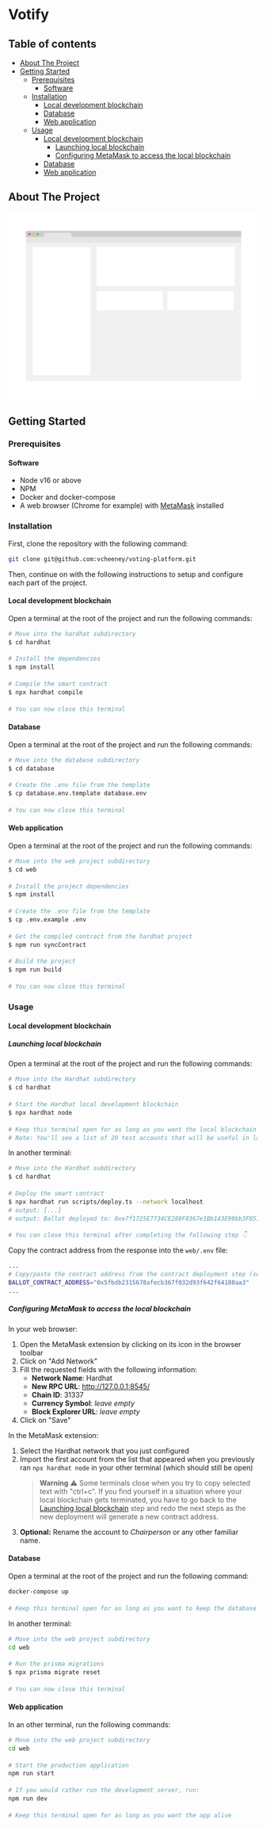 # Votify

## Table of contents <!-- omit in toc -->

- [About The Project](#about-the-project)
- [Getting Started](#getting-started)
  - [Prerequisites](#prerequisites)
    - [Software](#software)
  - [Installation](#installation)
    - [Local development blockchain](#local-development-blockchain)
    - [Database](#database)
    - [Web application](#web-application)
  - [Usage](#usage)
    - [Local development blockchain](#local-development-blockchain-1)
      - [Launching local blockchain](#launching-local-blockchain)
      - [Configuring MetaMask to access the local blockchain](#configuring-metamask-to-access-the-local-blockchain)
    - [Database](#database-1)
    - [Web application](#web-application-1)

<!-- ABOUT THE PROJECT -->

## About The Project

![Product Name Screen Shot](misc/screenshot.png)

<!-- GETTING STARTED -->

## Getting Started

### Prerequisites

#### Software

- Node v16 or above
- NPM
- Docker and docker-compose
- A web browser (Chrome for example) with [MetaMask](https://metamask.io/) installed

### Installation

First, clone the repository with the following command:

```sh
git clone git@github.com:vcheeney/voting-platform.git
```

Then, continue on with the following instructions to setup and configure each part of the project.

#### Local development blockchain

Open a terminal at the root of the project and run the following commands:

```sh
# Move into the hardhat subdirectory
$ cd hardhat

# Install the dependencies
$ npm install

# Compile the smart contract
$ npx hardhat compile

# You can now close this terminal
```

#### Database

Open a terminal at the root of the project and run the following commands:

```sh
# Move into the database subdirectory
$ cd database

# Create the .env file from the template
$ cp database.env.template database.env

# You can now close this terminal
```

#### Web application

Open a terminal at the root of the project and run the following commands:

```sh
# Move into the web project subdirectory
$ cd web

# Install the project dependencies
$ npm install

# Create the .env file from the template
$ cp .env.example .env

# Get the compiled contract from the hardhat project
$ npm run syncContract

# Build the project
$ npm run build

# You can now close this terminal
```

<!-- USAGE EXAMPLES -->

### Usage

#### Local development blockchain

##### Launching local blockchain

Open a terminal at the root of the project and run the following commands:

```sh
# Move into the Hardhat subdirectory
$ cd hardhat

# Start the Hardhat local development blockchain
$ npx hardhat node

# Keep this terminal open for as long as you want the local blockchain alive
# Note: You'll see a list of 20 test accounts that will be useful in later steps...
```

In another terminal:

```sh
# Move into the Hardhat subdirectory
$ cd hardhat

# Deploy the smart contract
$ npx hardhat run scripts/deploy.ts --network localhost
# output: [...]
# output: Ballot deployed to: 0xe7f1725E7734CE288F8367e1Bb143E90bb3F0512

# You can close this terminal after completing the following step 👇
```

Copy the contract address from the response into the `web/.env` file:

```sh
...
# Copy/paste the contract address from the contract deployment step (see README)
BALLOT_CONTRACT_ADDRESS="0x5fbdb2315678afecb367f032d93f642f64180aa3"
...
```

##### Configuring MetaMask to access the local blockchain

In your web browser:

1. Open the MetaMask extension by clicking on its icon in the browser toolbar
2. Click on "Add Network"
3. Fill the requested fields with the following information:
   - **Network Name**: Hardhat
   - **New RPC URL**: http://127.0.0.1:8545/
   - **Chain ID**: 31337
   - **Currency Symbol**: _leave empty_
   - **Block Explorer URL**: _leave empty_
4. Click on "Save"

In the MetaMask extension:

1. Select the Hardhat network that you just configured
2. Import the first account from the list that appeared when you previously ran `npx hardhat node` in your other terminal (which should still be open)
   > **Warning** ⚠ Some terminals close when you try to copy selected text with "ctrl+c". If you find yourself in a situation where your local blockchain gets terminated, you have to go back to the [Launching local blockchain](#launching-local-blockchain) step and redo the next steps as the new deployment will generate a new contract address.
3. **Optional:** Rename the account to _Chairperson_ or any other familiar name.

#### Database

Open a terminal at the root of the project and run the following command:

```sh
docker-compose up

# Keep this terminal open for as long as you want to keep the database alive
```

In another terminal:

```sh
# Move into the web project subdirectory
cd web

# Run the prisma migrations
$ npx prisma migrate reset

# You can now close this terminal
```

#### Web application

In an other terminal, run the following commands:

```sh
# Move into the web project subdirectory
cd web

# Start the production application
npm run start

# If you would rather run the development server, run:
npm run dev

# Keep this terminal open for as long as you want the app alive
```
